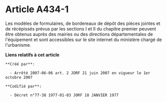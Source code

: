 # Article A434-1

Les modèles de formulaires, de bordereaux de dépôt des pièces jointes et de récépissés prévus par les sections I et II du
chapitre premier peuvent être obtenus auprès des mairies ou des directions départementales de l'équipement et sont
accessibles sur le site internet du ministère chargé de l'urbanisme.

**Liens relatifs à cet article**

	**Créé par**:

	  - Arrêté 2007-06-06 art. 2 JORF 21 juin 2007 en vigueur le 1er octobre 2007

	**Codifié par**:

	  - Décret n°77-38 1977-01-03 JORF 18 JANVIER 1977
